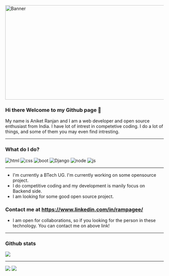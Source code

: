 <img src="/banner.png" alt="Banner" width="800" height="300" align="center" />

### Hi there Welcome to my Github page 👋

My name is Aniket Ranjan and I am a web developer and open source enthusiast from India. I have lot of intrest in competetive coding. I do a lot of things, and some of them you may even find intresting. 

---

### What do I do?
<p>
<img src="https://img.shields.io/badge/HTML-E34F26?logo=html5&logoColor=white&style-the-badge" alt="html"  />
  
<img src="https://img.shields.io/badge/CSS-ffcccc?logo=css3&logoColor=white&style-the-badge" alt="css"  />

<img src="https://img.shields.io/badge/BootStrap-003b5f?logo=bootstrap&logoColor=white&style-the-badge" alt="boot"  />

<img src="https://img.shields.io/badge/Django-092e20?logo=django&logoColor=white&style-the-badge" alt="Django"  />

<img src="https://img.shields.io/badge/NodeJS-303030?logo=node&logoColor=white&style-the-badge" alt="node"  />

<img src="https://img.shields.io/badge/JavaScript-F7DF1E?logo=javascript&logoColor=white&style-the-badge" alt="js"  />
</p>


 ---
 - I'm currently a BTech UG. I'm currently working on some opensource project.
 - I do competitive coding and my development is manily focus on Backend side.
 - I am looking for some good open source project.
 
 ### Contact me at https://www.linkedin.com/in/rampagee/
 
 - I am open for collaborations, so if you looking for the person in these technology. You can contact me on above link!
 
 ---
 
 ### Github stats
 
<img align="center" src="https://github-readme-stats.vercel.app/api?username=Aniket118&count_private=true&title_color=FD9047&icon_color=FD9047&text_color=0C2233&custom_title=Aniket+Ranjan's+GitHub+Stats"/>

---

<p>
<img  src="https://github-readme-stats.vercel.app/api/top-langs?username=Aniket118&count_private=true&title_color=FD9047&icon_color=FD9047&text_color=0C2233&custom_title=Aniket+Ranjan's+GitHub+Stats"/>

<img  src="https://github-readme-stats.vercel.app/api/wakatime?username=Rampagee&count_private=true&title_color=FD9047&icon_color=FD9047&text_color=0C2233&custom_title=Aniket+Ranjan's+GitHub+Stats"/>
</p>
